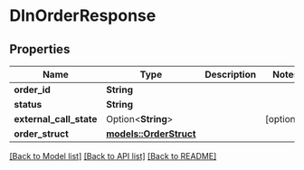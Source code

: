 # DlnOrderResponse

## Properties

Name | Type | Description | Notes
------------ | ------------- | ------------- | -------------
**order_id** | **String** |  | 
**status** | **String** |  | 
**external_call_state** | Option<**String**> |  | [optional]
**order_struct** | [**models::OrderStruct**](OrderStruct.md) |  | 

[[Back to Model list]](../README.md#documentation-for-models) [[Back to API list]](../README.md#documentation-for-api-endpoints) [[Back to README]](../README.md)


